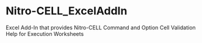 # Nitro-CELL_ExcelAddIn
Excel Add-In that provides Nitro-CELL Command and Option Cell Validation Help for Execution Worksheets 
